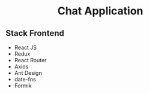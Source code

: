 <h1 align="center">
    Chat Application
</h1>

<h2 align="left">
Stack Frontend
</h1>
<ul>
    <li>React JS</li>
    <li>Redux</li>
    <li>React Router</li>
    <li>Axios</li>
    <li>Ant Design</li>
    <li>date-fns</li>
    <li>Formik</li>
</ul>
